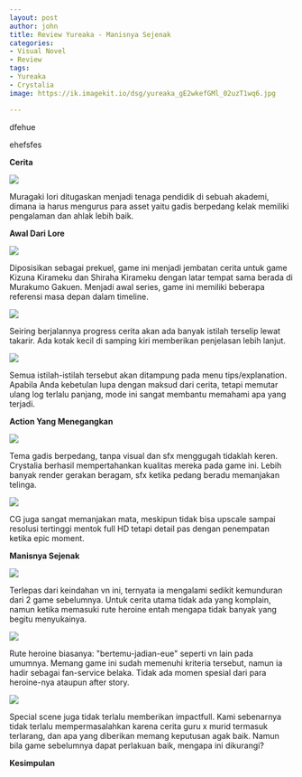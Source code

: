 ```yaml
---
layout: post
author: john
title: Review Yureaka - Manisnya Sejenak
categories:
- Visual Novel
- Review
tags:
- Yureaka
- Crystalia
image: https://ik.imagekit.io/dsg/yureaka_gE2wkefGMl_02uzT1wq6.jpg

---
```

dfehue

ehefsfes

**Cerita**

![](https://ik.imagekit.io/dsg/Yureaka_15_jp3sd0ewM7.jpg)

Muragaki Iori ditugaskan menjadi tenaga pendidik di sebuah akademi, dimana ia harus mengurus para asset yaitu gadis berpedang kelak memiliki pengalaman dan ahlak lebih baik.

**Awal Dari Lore**

![](https://ik.imagekit.io/dsg/Yureaka_18_z9Yu81tIGVh.jpg)

Diposisikan sebagai prekuel, game ini menjadi jembatan cerita untuk game Kizuna Kirameku dan Shiraha Kirameku dengan latar tempat sama berada di Murakumo Gakuen. Menjadi awal series, game ini memiliki beberapa referensi masa depan dalam timeline.

![](https://ik.imagekit.io/dsg/Yureaka_3_2jO7LbZ5w.jpg)

Seiring berjalannya progress cerita akan ada banyak istilah terselip lewat takarir. Ada kotak kecil di samping kiri memberikan penjelasan lebih lanjut.

![](https://ik.imagekit.io/dsg/yureaka_TvuOlLaLpo_HtNuGEPl_S1.png)

Semua istilah-istilah tersebut akan ditampung pada menu tips/explanation. Apabila Anda kebetulan lupa dengan maksud dari cerita, tetapi memutar ulang log terlalu panjang, mode ini sangat membantu memahami apa yang terjadi.

**Action Yang Menegangkan**

![](https://ik.imagekit.io/dsg/Yureaka_6_30dgWdZYD.jpg)

Tema gadis berpedang, tanpa visual dan sfx menggugah tidaklah keren. Crystalia berhasil mempertahankan kualitas mereka pada game ini. Lebih banyak render gerakan beragam, sfx ketika pedang beradu memanjakan telinga.

![](https://ik.imagekit.io/dsg/yureaka_Yga9KQ0D0z_8pRXAPC4Q2j.jpg)

CG juga sangat memanjakan mata, meskipun tidak bisa upscale sampai resolusi tertinggi mentok full HD tetapi detail pas dengan penempatan ketika epic moment.

**Manisnya Sejenak**

![](https://ik.imagekit.io/dsg/Yureaka_5_h9HTidPNB.jpg)

Terlepas dari keindahan vn ini, ternyata ia mengalami sedikit kemunduran dari 2 game sebelumnya. Untuk cerita utama tidak ada yang komplain, namun ketika memasuki rute heroine entah mengapa tidak banyak yang begitu menyukainya.

![](https://ik.imagekit.io/dsg/Yureaka_22_TCGsKo8dXyR.jpg)

Rute heroine biasanya: "bertemu-jadian-eue" seperti vn lain pada umumnya. Memang game ini sudah memenuhi kriteria tersebut, namun ia hadir sebagai fan-service belaka. Tidak ada momen spesial dari para heroine-nya ataupun after story.

![](https://ik.imagekit.io/dsg/yureaka_u8kHAPOwLP_SW_4hBgyy.jpg)

Special scene juga tidak terlalu memberikan impactfull. Kami sebenarnya tidak terlalu mempermasalahkan karena cerita guru x murid termasuk terlarang, dan apa yang diberikan memang keputusan agak baik. Namun bila game sebelumnya dapat perlakuan baik, mengapa ini dikurangi?

**Kesimpulan**